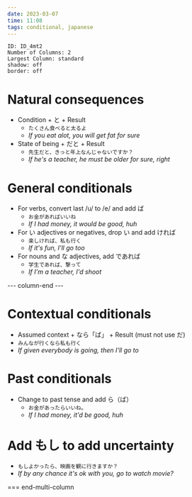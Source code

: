 ```yaml
---
date: 2023-03-07
time: 11:08
tags: conditional, japanese
---
```



```start-multi-column
ID: ID_4mt2
Number of Columns: 2
Largest Column: standard
shadow: off
border: off
```

# Natural consequences

-   Condition + と + Result
    -   `たくさん食べると太るよ`
    -   _If you eat alot, you will get fat for sure_
-   State of being + だと + Result
    -   `先生だと、きっと年上なんじゃないですか？`
    -   _If he's a teacher, he must be older for sure, right_

# General conditionals

-   For verbs, convert last /u/ to /e/ and add ば
    -   `お金があればいいね`
    -   _If I had money, it would be good, huh_
-   For い adjectives or negatives, drop い and add ければ
    -   `楽しければ、私も行く`
    -   _If it's fun, I'll go too_
-   For nouns and な adjectives, add であれば
    -   `学生であれば、撃って`
    -   _If I'm a teacher, I'd shoot_

--- column-end ---

# Contextual conditionals

-   Assumed context + なら「ば」 + Result (must not use だ)
-   `みんなが行くなら私も行く`
-   _If given everybody is going, then I'll go to_

# Past conditionals

-   Change to past tense and add ら（ば）
    -   `お金があったらいいね。`
    -   _If I had money, it'd be good, huh_

# Add もし to add uncertainty

-   `もしよかったら、映画を観に行きますか？`
-   _If by any chance it's ok with you, go to watch movie?_

=== end-multi-column

